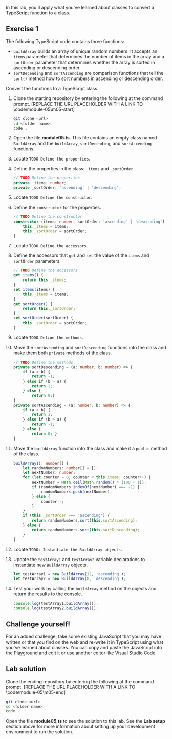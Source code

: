 In this lab, you'll apply what you've learned about classes to convert a TypeScript function to a class.

## Exercise 1

The following TypeScript code contains three functions:

- `buildArray` builds an array of unique random numbers. It accepts an `items` parameter that determines the number of items in the array and a `sortOrder` parameter that determines whether the array is sorted in ascending or descending order.
- `sortDecending` and `sortAscending` are comparison functions that tell the `sort()` method how to sort numbers in ascending or descending order.

Convert the functions to a TypeScript class.

1. Clone the starting repository by entering the following at the command prompt. [REPLACE THE URL PLACEHOLDER WITH A LINK TO \code\module-05\m05-start] 

   ```bash
   git clone <url>
   cd <folder name>
   code .
   ```

1. Open the file **module05.ts**. This file contains an empty class named `BuildArray` and the `buildArray`, `sortDecending`, and `sortAscending` functions.
1. Locate `TODO Define the properties`. 
1. Define the properties in the class: `_items` and `_sortOrder`.

    ```typescript
    // TODO Define the properties
    private _items: number;
    private _sortOrder: 'ascending' | 'descending';
    ```

1. Locate `TODO Define the constructor`.
1. Define the `constructor` for the properties.

    ```typescript
    // TODO Define the constructor
    constructor (items: number, sortOrder: 'ascending' | 'descending') {
        this._items = items;
        this._sortOrder = sortOrder;
    }
    ```

1. Locate `TODO Define the accessors`.
1. Define the accessors that `get` and `set` the value of the `items` and `sortOrder` parameters.

    ```typescript
    // TODO Define the accessors
    get items() {
        return this._items;
    }
    set items(items) {
        this._items = items;
    }
    get sortOrder() {
        return this._sortOrder;
    }
    set sortOrder(sortOrder) {
        this._sortOrder = sortOrder;
    }
    ```

1. Locate `TODO Define the methods`.
1. Move the `sortAscending` and `sortDescending` functions into the class and make them both `private` methods of the class.

    ```typescript
    // TODO Define the methods.
    private sortDescending = (a: number, b: number) => {
        if (a > b) {
            return -1;
        } else if (b > a) {
            return 1;
        } else {
            return 0;}
    }
    private sortAscending = (a: number, b: number) => {
        if (a > b) {
            return 1;
        } else if (b > a) {
            return -1;
        } else {
            return 0; }
    }
    ```

1. Move the `buildArray` function into the class and make it a `public` method of the class.

    ```typescript
    buildArray(): number[] {
        let randomNumbers: number[] = [];
        let nextNumber: number;
        for (let counter = 0; counter < this.items; counter++) {
            nextNumber = Math.ceil(Math.random() * (100 - 1));
            if (randomNumbers.indexOf(nextNumber) === -1) {
                randomNumbers.push(nextNumber);
            } else {
                counter--;
            }
        }
        if (this._sortOrder === 'ascending') {
            return randomNumbers.sort(this.sortAscending);
        } else {
            return randomNumbers.sort(this.sortDescending);
        } 
    }
    ```

1. Locate `TODO: Instantiate the BuildArray objects`.
1. Update the `testArray1` and `testArray2` variable declarations to instantiate new `BuildArray` objects.

    ```typescript
    let testArray1 = new BuildArray(12, 'ascending');
    let testArray2 = new BuildArray(8, 'descending');
    ```

1. Test your work by calling the `buildArray` method on the objects and return the results to the console.

    ```typescript
    console.log(testArray1.buildArray());
    console.log(testArray2.buildArray());
    ```

## Challenge yourself!

For an added challenge, take some existing JavaScript that you may have written or that you find on the web and re-write it in TypeScript using what you've learned about classes. You can copy and paste the JavaScript into the Playground and edit it or use another editor like Visual Studio Code.

## Lab solution

Clone the ending repository by entering the following at the command prompt. [REPLACE THE URL PLACEHOLDER WITH A LINK TO \code\module-05\m05-end] 

```bash
git clone <url>
cd <folder name>
code .
```

Open the file **module05.ts** to see the solution to this lab. See the **Lab setup** section above for more information about setting up your development environment to run the solution.
